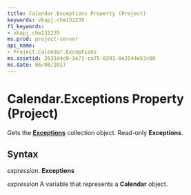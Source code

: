```yaml
---
title: Calendar.Exceptions Property (Project)
keywords: vbapj.chm132235
f1_keywords:
- vbapj.chm132235
ms.prod: project-server
api_name:
- Project.Calendar.Exceptions
ms.assetid: 2631d4c8-1e71-ca75-8291-8e2544e53c00
ms.date: 06/08/2017
---
```



# Calendar.Exceptions Property (Project)

Gets the  **[Exceptions](Project.exceptions.md)** collection object. Read-only **Exceptions**.


## Syntax

 _expression_. **Exceptions**

 _expression_ A variable that represents a **Calendar** object.


